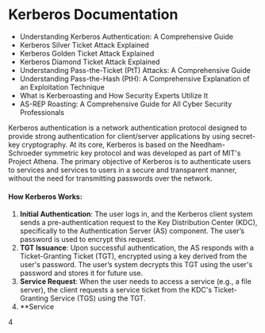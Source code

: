 # Kerberos Documentation

* Understanding Kerberos Authentication: A Comprehensive Guide
* Kerberos Silver Ticket Attack Explained
* Kerberos Golden Ticket Attack Explained
* Kerberos Diamond Ticket Attack Explained
* Understanding Pass-the-Ticket (PtT) Attacks: A Comprehensive Guide
* Understanding Pass-the-Hash (PtH): A Comprehensive Explanation of an Exploitation Technique
* What is Kerberoasting and How Security Experts Utilize It
* AS-REP Roasting: A Comprehensive Guide for All Cyber Security Professionals

Kerberos authentication is a network authentication protocol designed to provide strong authentication for client/server applications by using secret-key cryptography. At its core, Kerberos is based on the Needham-Schroeder symmetric key protocol and was developed as part of MIT's Project Athena. The primary objective of Kerberos is to authenticate users to services and services to users in a secure and transparent manner, without the need for transmitting passwords over the network.

#### How Kerberos Works:

1. **Initial Authentication**: The user logs in, and the Kerberos client system sends a pre-authentication request to the Key Distribution Center (KDC), specifically to the Authentication Server (AS) component. The user’s password is used to encrypt this request.
2. **TGT Issuance**: Upon successful authentication, the AS responds with a Ticket-Granting Ticket (TGT), encrypted using a key derived from the user's password. The user’s system decrypts this TGT using the user's password and stores it for future use.
3. **Service Request**: When the user needs to access a service (e.g., a file server), the client requests a service ticket from the KDC's Ticket-Granting Service (TGS) using the TGT.
4. \*\*Service

4
